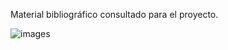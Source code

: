 Material bibliográfico consultado para el proyecto.

![images](https://user-images.githubusercontent.com/106171748/233848154-c678a677-2dd3-4b6f-9d40-c3ec3f52c638.jpg)
